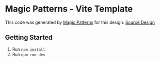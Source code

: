 # Magic Patterns - Vite Template

This code was generated by [Magic Patterns](https://magicpatterns.com) for this design: [Source Design](https://magicpatterns.com/c/auvmcj9jsuxrrhcfnqokg6)

## Getting Started

1. Run `npm install`
2. Run `npm run dev`
